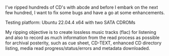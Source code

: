 I've ripped hundreds of CD's with abcde and before I embark on the next few hundred, I want to fix some bugs and have a go at some enhancements.

Testing platform: Ubuntu 22.04.4 x64 with two SATA CDROMs

My ripping objective is to create lossless music tracks (flac) for listening and also to record as much information from the read process as possible for archival posterity, such as cue sheet, CD-TEXT, enhanced CD directory listing, media read progress/status/errors and metadata downloaded.
